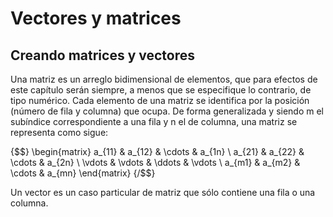 # Vectores y matrices

## Creando matrices y vectores

Una matriz es un arreglo bidimensional de elementos, que para efectos de
este capítulo serán siempre, a menos que se especifique lo contrario, de
tipo numérico. Cada elemento de una matriz se identifica por la posición
(número de fila y columna) que ocupa. De forma generalizada y siendo m
el subíndice correspondiente a una fila y n el de columna, una matriz se
representa como sigue:

{$$}
\begin{matrix}
a_{11} & a_{12} & \cdots & a_{1n} \\
a_{21} & a_{22} & \cdots & a_{2n} \\
\vdots & \vdots & \ddots & \vdots \\
a_{m1} & a_{m2} & \cdots & a_{mn}
\end{matrix}
{/$$}

Un vector es un caso particular de matriz que sólo contiene una fila o
una columna.